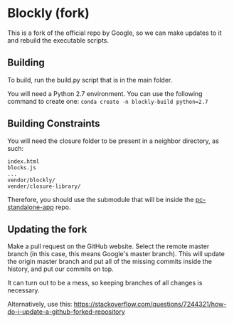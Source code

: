 # Blockly (fork)
This is a fork of the official repo by Google, so we can make updates to it and rebuild the executable scripts.

## Building
To build, run the build.py script that is in the main folder.

You will need a Python 2.7 environment. You can use the following command to create one:
`conda create -n blockly-build python=2.7`

## Building Constraints
You will need the closure folder to be present in a neighbor directory, as such:
```
index.html
blocks.js
...
vendor/blockly/
vender/closure-library/
```
Therefore, you should use the submodule that will be inside the [pc-standalone-app](https://github.com/ShapeRobotics/pc-standalone-app) repo.

## Updating the fork
Make a pull request on the GitHub website. Select the remote master branch (in this case, this means Google's master branch). This will update the origin master branch and put all of the missing commits inside the history, and put our commits on top.

It can turn out to be a mess, so keeping branches of all changes is necessary.

Alternatively, use this:
https://stackoverflow.com/questions/7244321/how-do-i-update-a-github-forked-repository
